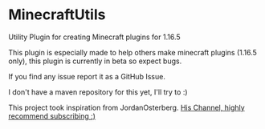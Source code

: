 # MinecraftUtils

Utility Plugin for creating Minecraft plugins for 1.16.5

This plugin is especially made to help others make minecraft plugins (1.16.5 only), this plugin is currently in beta so expect bugs.

If you find any issue report it as a GitHub Issue.

I don't have a maven repository for this yet, I'll try to :)

This project took inspiration from JordanOsterberg.
[His Channel, highly recommend subscribing :)]

[His Channel, highly recommend subscribing :)]: https://www.youtube.com/c/JordanOsterberg
